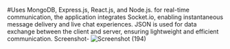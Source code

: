 #Uses MongoDB, Express.js, React.js, and Node.js. for real-time communication, the application integrates Socket.io, enabling instantaneous message delivery and live chat experiences. JSON is used for data exchange between the client and server, ensuring lightweight and efficient communication.
Screenshot-
![Screenshot (194)](https://github.com/user-attachments/assets/c44bc002-7b48-4662-b9b8-c840988aa850)
